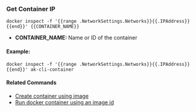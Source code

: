 ### Get Container IP

`docker inspect -f '{{range .NetworkSettings.Networks}}{{.IPAddress}}{{end}}' {{CONTAINER_NAME}}`

- <b>CONTAINER_NAME: </b> Name or ID of the container

#### Example:

`docker inspect -f '{{range .NetworkSettings.Networks}}{{.IPAddress}}{{end}}' ak-cli-container`


#### Related Commands

- [Create container using image](docker-container-create.md)
- [Run docker container using an image id](docker-run.md)